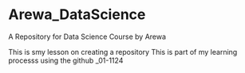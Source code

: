 # Arewa_DataScience
A Repository for Data Science Course by Arewa


This is smy lesson on creating a repository
This is part of my learning processs using the github _01-1124
